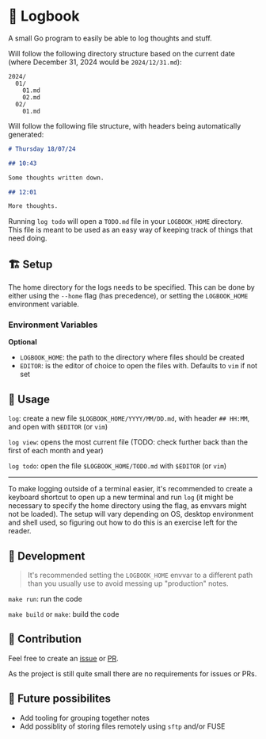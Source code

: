 # 📖 Logbook

A small Go program to easily be able to log thoughts and stuff.

Will follow the following directory structure based on the current date (where December 31, 2024 would be `2024/12/31.md`):

```
2024/
  01/
    01.md
    02.md
  02/
    01.md
```

Will follow the following file structure, with headers being automatically generated:

```Markdown
# Thursday 18/07/24

## 10:43

Some thoughts written down.

## 12:01

More thoughts.
```

Running `log todo` will open a `TODO.md` file in your `LOGBOOK_HOME` directory.
This file is meant to be used as an easy way of keeping track of things that need doing.

## 🏗️ Setup

The home directory for the logs needs to be specified.
This can be done by either using the `--home` flag (has precedence), or setting the `LOGBOOK_HOME` environment variable.

### Environment Variables

**Optional**

- `LOGBOOK_HOME`: the path to the directory where files should be created
- `EDITOR`: is the editor of choice to open the files with. Defaults to `vim` if not set

## 🐶 Usage

`log`: create a new file `$LOGBOOK_HOME/YYYY/MM/DD.md`, with header `## HH:MM`, and open with `$EDITOR` (or `vim`)

`log view`: opens the most current file (TODO: check further back than the first of each month and year)

`log todo`: open the file `$LOGBOOK_HOME/TODO.md` with `$EDITOR` (or `vim`)

---

To make logging outside of a terminal easier, it's recommended to create a keyboard shortcut
to open up a new terminal and run `log` (it might be necessary to specify the home directory using the flag,
as envvars might not be loaded).
The setup will vary depending on OS, desktop environment and shell used, so figuring out how to do this is an exercise
left for the reader.

## 📝 Development

> It's recommended setting the `LOGBOOK_HOME` envvar to a different path than you usually use to avoid messing up "production" notes.

`make run`: run the code

`make build` or `make`: build the code

## 🤝 Contribution

Feel free to create an [issue](https://github.com/AuStien/logbook/issues) or [PR](https://github.com/AuStien/logbook/pulls).

As the project is still quite small there are no requirements for issues or PRs.

## 🌈 Future possibilites

- Add tooling for grouping together notes
- Add possiblity of storing files remotely using `sftp` and/or FUSE
